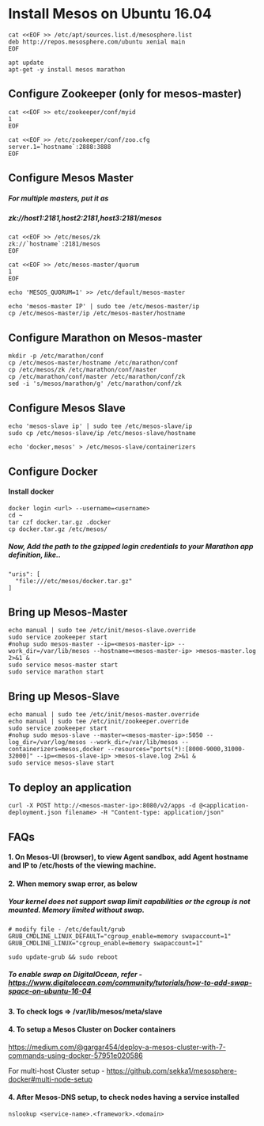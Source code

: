 # Install Mesos on Ubuntu 16.04

```
cat <<EOF >> /etc/apt/sources.list.d/mesosphere.list
deb http://repos.mesosphere.com/ubuntu xenial main
EOF

apt update
apt-get -y install mesos marathon  
```

## Configure Zookeeper (only for mesos-master)

```
cat <<EOF >> etc/zookeeper/conf/myid
1
EOF

cat <<EOF >> /etc/zookeeper/conf/zoo.cfg
server.1=`hostname`:2888:3888
EOF
```

## Configure Mesos Master

##### For multiple masters, put it as
##### zk://host1:2181,host2:2181,host3:2181/mesos

```
cat <<EOF >> /etc/mesos/zk
zk://`hostname`:2181/mesos
EOF

cat <<EOF >> /etc/mesos-master/quorum
1
EOF

echo 'MESOS_QUORUM=1' >> /etc/default/mesos-master

echo 'mesos-master IP' | sudo tee /etc/mesos-master/ip
cp /etc/mesos-master/ip /etc/mesos-master/hostname
```

## Configure Marathon on Mesos-master

```
mkdir -p /etc/marathon/conf
cp /etc/mesos-master/hostname /etc/marathon/conf
cp /etc/mesos/zk /etc/marathon/conf/master
cp /etc/marathon/conf/master /etc/marathon/conf/zk
sed -i 's/mesos/marathon/g' /etc/marathon/conf/zk
```

## Configure Mesos Slave

```
echo 'mesos-slave ip' | sudo tee /etc/mesos-slave/ip
sudo cp /etc/mesos-slave/ip /etc/mesos-slave/hostname

echo 'docker,mesos' > /etc/mesos-slave/containerizers
```

## Configure Docker

#### Install docker

```
docker login <url> --username=<username>
cd ~
tar czf docker.tar.gz .docker
cp docker.tar.gz /etc/mesos/
```

##### Now, Add the path to the gzipped login credentials to your Marathon app definition, like..

```
"uris": [
  "file:///etc/mesos/docker.tar.gz"
]
```

## Bring up Mesos-Master

```
echo manual | sudo tee /etc/init/mesos-slave.override
sudo service zookeeper start
#nohup sudo mesos-master --ip=<mesos-master-ip> --work_dir=/var/lib/mesos --hostname=<mesos-master-ip> >mesos-master.log 2>&1 &
sudo service mesos-master start
sudo service marathon start
```

## Bring up Mesos-Slave

```
echo manual | sudo tee /etc/init/mesos-master.override
echo manual | sudo tee /etc/init/zookeeper.override
sudo service zookeeper start
#nohup sudo mesos-slave --master=<mesos-master-ip>:5050 --log_dir=/var/log/mesos --work_dir=/var/lib/mesos --containerizers=mesos,docker --resources="ports(*):[8000-9000,31000-32000]" --ip=<mesos-slave-ip> >mesos-slave.log 2>&1 &
sudo service mesos-slave start
```

## To deploy an application

```
curl -X POST http://<mesos-master-ip>:8080/v2/apps -d @<application-deployment.json filename> -H "Content-type: application/json"
```

## FAQs

#### 1. On Mesos-UI (browser), to view Agent sandbox, add Agent hostname and IP to /etc/hosts of the viewing machine.
#### 2. When memory swap error, as below

##### Your kernel does not support swap limit capabilities or the cgroup is not mounted. Memory limited without swap.

```
# modify file - /etc/default/grub
GRUB_CMDLINE_LINUX_DEFAULT="cgroup_enable=memory swapaccount=1"
GRUB_CMDLINE_LINUX="cgroup_enable=memory swapaccount=1"
```

```
sudo update-grub && sudo reboot
```

##### To enable swap on DigitalOcean, refer - https://www.digitalocean.com/community/tutorials/how-to-add-swap-space-on-ubuntu-16-04

#### 3. To check logs => /var/lib/mesos/meta/slave

#### 4. To setup a Mesos Cluster on Docker containers

<https://medium.com/@gargar454/deploy-a-mesos-cluster-with-7-commands-using-docker-57951e020586>

For multi-host Cluster setup - <https://github.com/sekka1/mesosphere-docker#multi-node-setup>

#### 4. After Mesos-DNS setup, to check nodes having a service installed
```
nslookup <service-name>.<framework>.<domain>
```